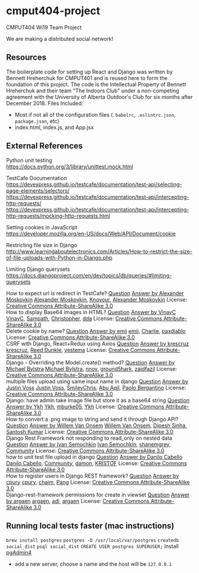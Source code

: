 # cmput404-project
CMPUT404 Wi19 Team Project

We are making a distributed social network!

## Resources
The boilerplate code for setting up React and Django was written by Bennett Hreherchuk for CMPUT401 and is reused here to form the foundation of this project. The code is the Intellectual Property of Bennett Hreherchuk and their team "The Indoors Club" under a non-competing agreement with the University of Alberta Outdoor's Club for six months after December 2018. 
Files Included:
 - Most if not all of the configuration files (`.babelrc`, `.eslintrc.json`, `package.json`, etc)
 - index.html, index.js, and App.jsx

## External References

Python unit testing  
https://docs.python.org/3/library/unittest.mock.html  

TestCafe Documentation  
https://devexpress.github.io/testcafe/documentation/test-api/selecting-page-elements/selectors/  
https://devexpress.github.io/testcafe/documentation/test-api/intercepting-http-requests/  
https://devexpress.github.io/testcafe/documentation/test-api/intercepting-http-requests/mocking-http-requests.html  

Setting cookies in JavaScript  
https://developer.mozilla.org/en-US/docs/Web/API/Document/cookie  

Restricting file size in Django  
http://www.learningaboutelectronics.com/Articles/How-to-restrict-the-size-of-file-uploads-with-Python-in-Django.php  

Limiting Django querysets  
https://docs.djangoproject.com/en/dev/topics/db/queries/#limiting-querysets  

How to expect url is redirect in TestCafe?
  [Question](https://www.stackoverflow.com/questions/44878813/how-to-expect-url-is-redirect-in-testcafe)
  [Answer by Alexander Moskovkin](https://stackoverflow.com/a/44880118)
  [Alexander Moskovkin](https://www.stackoverflow.com/users/7162281/alexander-moskovkin), [Knovour](https://www.stackoverflow.com/users/711221/knovour), [Alexander Moskovkin](https://www.stackoverflow.com/users/7162281/alexander-moskovkin)
  License: [Creative Commons Attribute-ShareAlike 3.0](https://creativecommons.org/licenses/by-sa/3.0/)  
How to display Base64 images in HTML?
  [Question](https://www.stackoverflow.com/questions/8499633/how-to-display-base64-images-in-html)
  [Answer by VinayC](https://stackoverflow.com/a/8499716)
  [VinayC](https://www.stackoverflow.com/users/417057/vinayc), [Sampath](https://www.stackoverflow.com/users/1077309/sampath), [Christopher](https://www.stackoverflow.com/users/619734/christopher), [dda](https://www.stackoverflow.com/users/1136195/dda)
  License: [Creative Commons Attribute-ShareAlike 3.0](https://creativecommons.org/licenses/by-sa/3.0/)  
Delete cookie by name?
  [Question](https://www.stackoverflow.com/questions/10593013/delete-cookie-by-name)
  [Answer by emii](https://stackoverflow.com/a/23995984)
  [emii](https://www.stackoverflow.com/users/3190005/emii), [Charlie](https://www.stackoverflow.com/users/603986/charlie), [paxdiablo](https://www.stackoverflow.com/users/14860/paxdiablo)
  License: [Creative Commons Attribute-ShareAlike 3.0](https://creativecommons.org/licenses/by-sa/3.0/)  
CSRF with Django, React+Redux using Axios
  [Question](https://www.stackoverflow.com/questions/39254562/csrf-with-django-reactredux-using-axios)
  [Answer by krescruz](https://stackoverflow.com/a/48118202)
  [krescruz](https://www.stackoverflow.com/users/3047021/krescruz), [Reed Dunkle](https://www.stackoverflow.com/users/6172657/reed-dunkle), [yestema](https://www.stackoverflow.com/users/2455457/yestema)
  License: [Creative Commons Attribute-ShareAlike 3.0](https://creativecommons.org/licenses/by-sa/3.0/)  
Django - Overriding the Model.create() method?
  [Question](https://www.stackoverflow.com/questions/2307943/django-overriding-the-model-create-method)
  [Answer by Michael Bylstra](https://stackoverflow.com/a/12615339)
  [Michael Bylstra](https://www.stackoverflow.com/users/343043/michael-bylstra), [nnov](https://www.stackoverflow.com/users/3453776/nnov), [ground5hark](https://www.stackoverflow.com/users/175098/ground5hark), [zaidfazil](https://www.stackoverflow.com/users/7256228/zaidfazil)
  License: [Creative Commons Attribute-ShareAlike 3.0](https://creativecommons.org/licenses/by-sa/3.0/)  
multiple files upload using same input name in django
  [Question](https://www.stackoverflow.com/questions/851336/multiple-files-upload-using-same-input-name-in-django)
  [Answer by Justin Voss](https://stackoverflow.com/a/856126)
  [Justin Voss](https://www.stackoverflow.com/users/5616/justin-voss), [SmileyChris](https://www.stackoverflow.com/users/143280/smileychris), [Abu Aqil](https://www.stackoverflow.com/users/105169/abu-aqil), [Paolo Bergantino](https://www.stackoverflow.com/users/16417/paolo-bergantino)
  License: [Creative Commons Attribute-ShareAlike 3.0](https://creativecommons.org/licenses/by-sa/3.0/)  
Django: have admin take image file but store it as a base64 string
  [Question](https://www.stackoverflow.com/questions/44489375/django-have-admin-take-image-file-but-store-it-as-a-base64-string)
  [Answer by Ykh](https://stackoverflow.com/a/44492948)
  [Ykh](https://www.stackoverflow.com/users/6786283/ykh), [mburke05](https://www.stackoverflow.com/users/1492284/mburke05), [Ykh](https://www.stackoverflow.com/users/6786283/ykh)
  License: [Creative Commons Attribute-ShareAlike 3.0](https://creativecommons.org/licenses/by-sa/3.0/)  
How to convert a .png image to string and send it through Django API?
  [Question](https://www.stackoverflow.com/questions/52444818/how-to-convert-a-png-image-to-string-and-send-it-through-django-api)
  [Answer by Willem Van Onsem](https://stackoverflow.com/a/52444999)
  [Willem Van Onsem](https://www.stackoverflow.com/users/67579/willem-van-onsem), [Dipesh Sinha](https://www.stackoverflow.com/users/9548616/dipesh-sinha), [Santosh Kumar](https://www.stackoverflow.com/users/939986/santosh-kumar)
  License: [Creative Commons Attribute-ShareAlike 3.0](https://creativecommons.org/licenses/by-sa/3.0/)  
Django Rest Framework not responding to read_only on nested data
  [Question](https://www.stackoverflow.com/questions/41248271/django-rest-framework-not-responding-to-read-only-on-nested-data)
  [Answer by Ivan Semochkin](https://stackoverflow.com/a/41261614)
  [Ivan Semochkin](https://www.stackoverflow.com/users/5231877/ivan-semochkin), [shanemgrey](https://www.stackoverflow.com/users/873749/shanemgrey), [Community](https://www.stackoverflow.com/users/-1/community)
  License: [Creative Commons Attribute-ShareAlike 3.0](https://creativecommons.org/licenses/by-sa/3.0/)  
how to unit test file upload in django
  [Question](https://www.stackoverflow.com/questions/11170425/how-to-unit-test-file-upload-in-django)
  [Answer by Danilo Cabello](https://stackoverflow.com/a/27345260)
  [Danilo Cabello](https://www.stackoverflow.com/users/157931/danilo-cabello), [Community](https://www.stackoverflow.com/users/-1/community), [damon](https://www.stackoverflow.com/users/1291096/damon), [ƘɌỈSƬƠƑ](https://www.stackoverflow.com/users/3165737/%c6%98%c9%8c%e1%bb%88s%c6%ac%c6%a0%c6%91)
  License: [Creative Commons Attribute-ShareAlike 3.0](https://creativecommons.org/licenses/by-sa/3.0/)  
How to register users in Django REST framework?
  [Question](https://www.stackoverflow.com/questions/16857450/how-to-register-users-in-django-rest-framework)
  [Answer by cpury](https://stackoverflow.com/a/29867704)
  [cpury](https://www.stackoverflow.com/users/1257278/cpury), [chaim](https://www.stackoverflow.com/users/788180/chaim), [Pang](https://www.stackoverflow.com/users/1402846/pang)
  License: [Creative Commons Attribute-ShareAlike 3.0](https://creativecommons.org/licenses/by-sa/3.0/)  
Django-rest-framework permissions for create in viewset
  [Question](https://www.stackoverflow.com/questions/22760191/django-rest-framework-permissions-for-create-in-viewset)
  [Answer by argaen](https://stackoverflow.com/a/22767325)
  [argaen](https://www.stackoverflow.com/users/3481357/argaen), [adi](https://www.stackoverflow.com/users/1223265/adi), [argaen](https://www.stackoverflow.com/users/3481357/argaen)
  License: [Creative Commons Attribute-ShareAlike 3.0](https://creativecommons.org/licenses/by-sa/3.0/)  

## Running local tests faster (mac instructions)
`brew install postgres`
`postgres -D /usr/local/var/postgres`
`createdb social_dist`
`psql social_dist`
`CREATE USER postgres SUPERUSER;`
Install [pgAdmin4](https://www.pgadmin.org/download/pgadmin-4-macos/)
 * add a new server, choose a name and the host will be `127.0.0.1`
